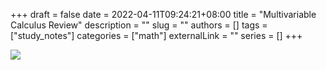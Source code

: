 +++ 
draft = false
date = 2022-04-11T09:24:21+08:00
title = "Multivariable Calculus Review"
description = ""
slug = ""
authors = []
tags = ["study_notes"]
categories = ["math"]
externalLink = ""
series = []
+++

![](https://raw.githubusercontent.com/baboonSTW/Blog-img/main/202204120355126.png)